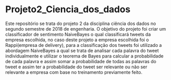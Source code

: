 # Projeto2_Ciencia_dos_dados
Este repositório se trata do projeto 2 da disciplina ciência dos dados no segundo semestre de 2018 de engenharia.
O objetivo do projeto foi criar um classificador de sentimento NaiveBayes o qual classificará tweets da empresa escolhida, no caso deste projeto a empresa escolhida foi o Rappi(empresa de delivery), para a classificação dos tweets foi utilizado a abordagem NaiveBayes a qual se trata de analisar cada palavra do tweet individualmente e utilizar o teorema de Bayes para calcular a probabilidade de cada palavra e assim somar a probabilidade de todas as palavras do tweet e assim ter a probabilidade do tweet ser relevante ou não ser relevante a empresa com base no treinamento previamente feito.

